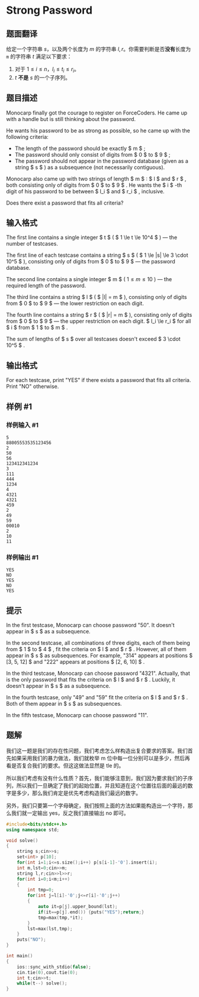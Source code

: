 # Strong Password

## 题面翻译



给定一个字符串 $s$，以及两个长度为 $m$ 的字符串 $l,r$。你需要判断是否**没有**长度为 `m` 的字符串 $t$ 满足以下要求：

1. 对于 $1\le i\le n$，$l_i\le t_i\le r_i$。
2. $t$ **不是** $s$ 的一个子序列。

## 题目描述

Monocarp finally got the courage to register on ForceCoders. He came up with a handle but is still thinking about the password.

He wants his password to be as strong as possible, so he came up with the following criteria:

- The length of the password should be exactly $ m $ ;
- The password should only consist of digits from $ 0 $ to $ 9 $ ;
- The password should not appear in the password database (given as a string $ s $ ) as a subsequence (not necessarily contiguous).

Monocarp also came up with two strings of length $ m $ : $ l $ and $ r $ , both consisting only of digits from $ 0 $ to $ 9 $ . He wants the $ i $ -th digit of his password to be between $ l_i $ and $ r_i $ , inclusive.

Does there exist a password that fits all criteria?

## 输入格式

The first line contains a single integer $ t $ ( $ 1 \le t \le 10^4 $ ) — the number of testcases.

The first line of each testcase contains a string $ s $ ( $ 1 \le |s| \le 3 \cdot 10^5 $ ), consisting only of digits from $ 0 $ to $ 9 $ — the password database.

The second line contains a single integer $ m $ ( $1 \le m \le10$ ) — the required length of the password.

The third line contains a string $ l $ ( $ |l| = m $ ), consisting only of digits from $ 0 $ to $ 9 $ — the lower restriction on each digit.

The fourth line contains a string $ r $ ( $ |r| = m $ ), consisting only of digits from $ 0 $ to $ 9 $ — the upper restriction on each digit. $ l_i \le r_i $ for all $ i $ from $ 1 $ to $ m $ .

The sum of lengths of $ s $ over all testcases doesn't exceed $ 3 \cdot 10^5 $ .

## 输出格式

For each testcase, print "YES" if there exists a password that fits all criteria. Print "NO" otherwise.

## 样例 #1

### 样例输入 #1

```
5
88005553535123456
2
50
56
123412341234
3
111
444
1234
4
4321
4321
459
2
49
59
00010
2
10
11
```

### 样例输出 #1

```
YES
NO
YES
NO
YES
```

## 提示

In the first testcase, Monocarp can choose password "50". It doesn't appear in $ s $ as a subsequence.

In the second testcase, all combinations of three digits, each of them being from $ 1 $ to $ 4 $ , fit the criteria on $ l $ and $ r $ . However, all of them appear in $ s $ as subsequences. For example, "314" appears at positions $ [3, 5, 12] $ and "222" appears at positions $ [2, 6, 10] $ .

In the third testcase, Monocarp can choose password "4321". Actually, that is the only password that fits the criteria on $ l $ and $ r $ . Luckily, it doesn't appear in $ s $ as a subsequence.

In the fourth testcase, only "49" and "59" fit the criteria on $ l $ and $ r $ . Both of them appear in $ s $ as subsequences.

In the fifth testcase, Monocarp can choose password "11".

## 题解
我们这一题是我们的存在性问题，我们考虑怎么样构造出复合要求的答案。我们首先如果采用我们的暴力做法，我们就枚举 m 位中每一位分别可以是多少，然后再看是否复合我们的要求。但这这做法显然是 tle 的。

所以我们考虑有没有什么性质？首先，我们能够注意到，我们因为要求我们的子序列，所以我们一旦确定了我们的起始位置，并且知道在这个位置往后面的最远的数字是多少，那么我们肯定是优先考虑构造我们最远的数字。

另外，我们只要第一个字母确定，我们按照上面的方法如果能构造出一个字符，那么我们就一定输出 yes，反之我们直接输出 no 即可。

```cpp
#include<bits/stdc++.h>
using namespace std;

void solve()
{
    string s;cin>>s;
    set<int> p[10];
    for(int i=1;i<=s.size();i++) p[s[i-1]-'0'].insert(i);
    int m,lst=0;cin>>m;
    string l,r;cin>>l>>r;
    for(int i=0;i<m;i++)
    {
        int tmp=0;
        for(int j=l[i]-'0';j<=r[i]-'0';j++)
        {
            auto it=p[j].upper_bound(lst);
            if(it==p[j].end()) {puts("YES");return;}
            tmp=max(tmp,*it);
        }
        lst=max(lst,tmp);
    }
    puts("NO");
}

int main()
{
    ios::sync_with_stdio(false);
    cin.tie(0),cout.tie(0);
    int t;cin>>t;
    while(t--) solve();
}
```